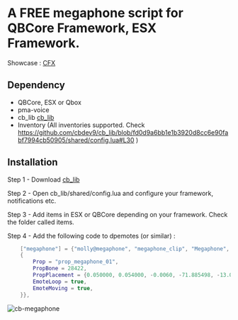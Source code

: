 # A FREE megaphone script for QBCore Framework, ESX Framework.

Showcase : [CFX](https://forum.cfx.re/t/free-megaphone-script/5049366/)

## Dependency

- QBCore, ESX or Qbox
- pma-voice
- cb_lib [cb_lib](https://github.com/cbdev9/cb_lib)
- Inventory (All inventories supported. Check https://github.com/cbdev9/cb_lib/blob/fd0d9a6bb1e1b3920d8cc6e90fabf7994cb50905/shared/config.lua#L30 )

## Installation

Step 1 - Download [cb_lib](https://github.com/cbdev9/cb_lib)

Step 2 - Open cb_lib/shared/config.lua and configure your framework, notifications etc.

Step 3 - Add items in ESX or QBCore depending on your framework. Check the folder called items.

Step 4 - Add the following code to dpemotes (or similar) :

```lua
    ["megaphone"] = {"molly@megaphone", "megaphone_clip", "Megaphone", AnimationOptions =
    {
        Prop = "prop_megaphone_01",
        PropBone = 28422,
        PropPlacement = {0.050000, 0.054000, -0.0060, -71.885498, -13.088900, -16.0242},
        EmoteLoop = true,
        EmoteMoving = true,
    }},
```

![cb-megaphone](https://forum-cfx-re.akamaized.net/original/4X/4/d/6/4d6ce0a5aa52d7196479943a1e0ce74d6fb454b5.jpeg)
